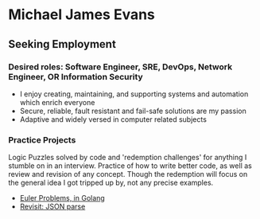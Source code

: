 # Michael James Evans
## Seeking Employment
### Desired roles: Software Engineer, SRE, DevOps, Network Engineer, OR Information Security
* I enjoy creating, maintaining, and supporting systems and automation which enrich everyone
* Secure, reliable, fault resistant and fail-safe solutions are my passion
* Adaptive and widely versed in computer related subjects

### Practice Projects
Logic Puzzles solved by code and 'redemption challenges' for anything I stumble on in an interview.  Practice of how to write better code, as well as review and revision of any concept.  Though the redemption will focus on the general idea I got tripped up by, not any precise examples.
* [Euler Problems, in Golang](euler/go)
* [Revisit: JSON parse](refresh/jsonparse)
